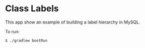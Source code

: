 # Class Labels

This app show an example of building a label hierarchy in MySQL.

To run:

    $ ./gradlew bootRun
